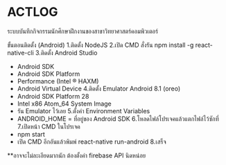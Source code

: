 # ACTLOG

ระบบบันทึกกิจกรรมนักศึกษาฝึกงานของสาขาวิทยาศาสตร์คอมพิวเตอร์

ขั้นตอนติดตั้ง (Android)
1.ติดตั้ง NodeJS
2.เปิด CMD สั่งรัน npm install -g react-native-cli
3.ติดตั้ง Android Studio
  - Android SDK
  - Android SDK Platform
  - Performance (Intel ® HAXM)
  - Android Virtual Device
4.ติดตั้ง Emulator Android 8.1 (oreo)
  - Android SDK Platform 28
  - Intel x86 Atom_64 System Image
  - รัน Emulator ไว้เลย
5.ตั้งค่า Environment Variables
  - ANDROID_HOME = ที่อยู่ของ Android SDK
6.โหลดไฟล์โปรเจคแล้วแตกไฟล์ไว้ซักที่
7.เปิดหน้า CMD ในโปรเจค
  - npm start
  - เปิด CMD อีกอันแล้วพิมพ์ react-native run-android
8.เสร็จ

**อาจจะไม่ละเอียดมากนัก ต้องตั้งค่า firebase API นิดหน่อย
